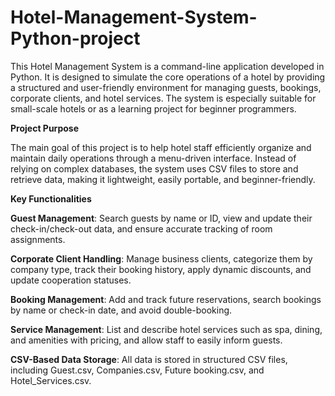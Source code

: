 # Hotel-Management-System-Python-project

This Hotel Management System is a command-line application developed in Python. It is designed to simulate the core operations of a hotel by providing a structured and user-friendly environment for managing guests, bookings, corporate clients, and hotel services. The system is especially suitable for small-scale hotels or as a learning project for beginner programmers.

__Project Purpose__

The main goal of this project is to help hotel staff efficiently organize and maintain daily operations through a menu-driven interface. Instead of relying on complex databases, the system uses CSV files to store and retrieve data, making it lightweight, easily portable, and beginner-friendly.

__Key Functionalities__

__Guest Management__: Search guests by name or ID, view and update their check-in/check-out data, and ensure accurate tracking of room assignments.

__Corporate Client Handling__: Manage business clients, categorize them by company type, track their booking history, apply dynamic discounts, and update cooperation statuses.

__Booking Management__: Add and track future reservations, search bookings by name or check-in date, and avoid double-booking.

__Service Management__: List and describe hotel services such as spa, dining, and amenities with pricing, and allow staff to easily inform guests.

__CSV-Based Data Storage__: All data is stored in structured CSV files, including Guest.csv, Companies.csv, Future booking.csv, and Hotel_Services.csv.
